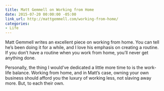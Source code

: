 ```yaml
---
title: Matt Gemmell on Working from Home
date: 2015-07-20 00:00:00 -05:00
link_url: http://mattgemmell.com/working-from-home/
categories:
- Life
---
```


Matt Gemmell writes an excellent piece on working from home. You can tell he’s been doing it for a while, and I love his emphasis on creating a routine. If you don’t have a routine when you work from home, you’ll never get anything done.

Personally, the thing I would’ve dedicated a little more time to is the work-life balance. Working from home, and in Matt’s case, owning your own business should afford you the luxury of working less, not slaving away more. But, to each their own.
